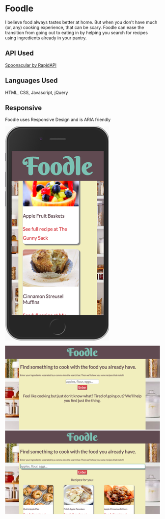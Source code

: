 # Foodle

I believe food always tastes better at home. But when you don't have much (or, any) cooking experience, that can be scary. Foodle can ease the transition from going out to eating in by helping you search for recipes using ingredients already in your pantry.

API Used
--------
[Spoonacular by RapidAPI](https://rapidapi.com/spoonacular/api/Recipe%20-%20Food%20-%20Nutrition)

Languages Used
--------------
HTML, CSS, Javascript, jQuery

Responsive
----------
Foodle uses Responsive Design and is ARIA friendly

![Mobile](/mobile.png?raw=true "Mobile")


![Landing Page](/landing.png?raw=true "Landing Page")
![results](/results.png?raw=true "Results Page")


